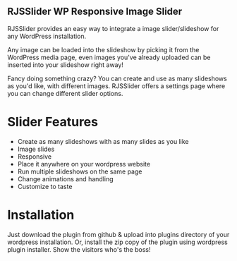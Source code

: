 ## RJSSlider WP Responsive Image Slider
RJSSlider provides an easy way to integrate a image slider/slideshow for any WordPress installation.

Any image can be loaded into the slideshow by picking it from the WordPress media page, even images you've already uploaded can be inserted into your slideshow right away!

Fancy doing something crazy? You can create and use as many slideshows as you'd like, with different images. RJSSlider offers a settings page where you can change different slider options.

# Slider Features

 * Create as many slideshows with as many slides as you like
 * Image slides
 * Responsive
 * Place it anywhere on your wordpress website
 * Run multiple slideshows on the same page
 * Change animations and handling
 * Customize to taste

# Installation
Just download the plugin from github & upload into plugins directory of your wordpress installation.  Or, install the zip copy of the plugin using wordpress plugin installer.
 Show the visitors who's the boss!

